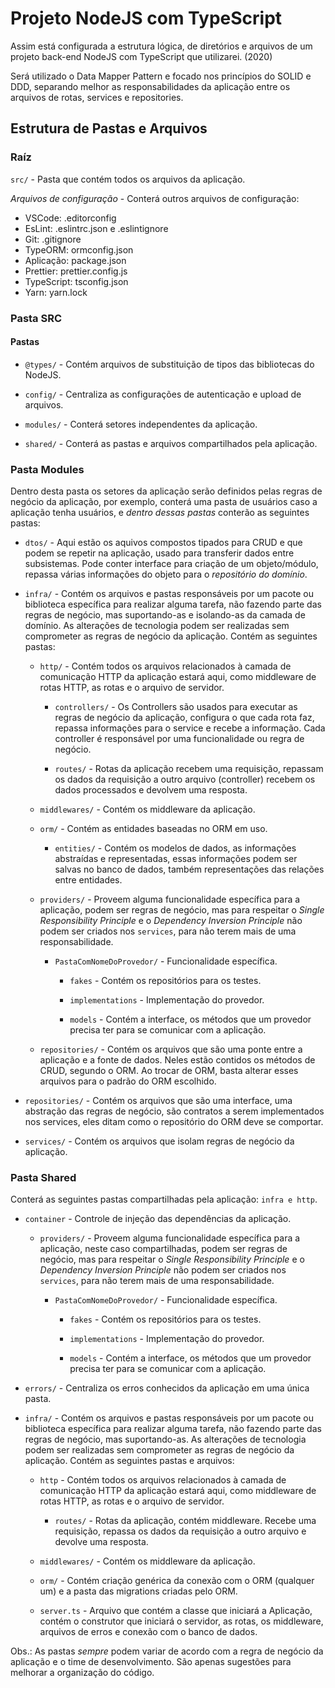 # Projeto NodeJS com TypeScript

Assim está configurada a estrutura lógica, de diretórios e arquivos de um projeto back-end NodeJS com TypeScript que utilizarei. (2020)

Será utilizado o Data Mapper Pattern e focado nos princípios do SOLID e DDD, separando melhor as responsabilidades da aplicação entre os arquivos de rotas, services e repositories.

## Estrutura de Pastas e Arquivos

### Raíz

`src/` - Pasta que contém todos os arquivos da aplicação.

_Arquivos de configuração_ - Conterá outros arquivos de configuração:

* VSCode: .editorconfig
* EsLint: .eslintrc.json e .eslintignore
* Git: .gitignore
* TypeORM: ormconfig.json
* Aplicação: package.json
* Prettier: prettier.config.js
* TypeScript: tsconfig.json
* Yarn: yarn.lock

### Pasta SRC

#### Pastas

* `@types/` - Contém arquivos de substituição de tipos das bibliotecas do NodeJS.

* `config/` - Centraliza as configurações de autenticação e upload de arquivos.

* `modules/` - Conterá setores independentes da aplicação.

* `shared/` - Conterá as pastas e arquivos compartilhados pela aplicação.

### Pasta Modules

Dentro desta pasta os setores da aplicação serão definidos pelas regras de negócio da aplicação, por exemplo, conterá uma pasta de usuários caso a aplicação tenha usuários, e *dentro dessas pastas* conterão as seguintes pastas:

* `dtos/` - Aqui estão os aquivos compostos tipados para CRUD e que podem se repetir na aplicação, usado para transferir dados entre subsistemas. Pode conter interface para criação de um objeto/módulo, repassa várias informações do objeto para o *repositório do domínio*.

* `infra/` - Contém os arquivos e pastas responsáveis por um pacote ou biblioteca específica para realizar alguma tarefa, não fazendo parte das regras de negócio, mas suportando-as e isolando-as da camada de domínio. As alterações de tecnologia podem ser realizadas sem comprometer as regras de negócio da aplicação. Contém as seguintes pastas:

  * `http/` - Contém todos os arquivos relacionados à camada de comunicação HTTP da aplicação estará aqui, como middleware de rotas HTTP, as rotas e o arquivo de servidor.

    * `controllers/` - Os Controllers são usados para executar as regras de negócio da aplicação, configura o que cada rota faz, repassa informações para o service e recebe a informação. Cada controller é responsável por uma funcionalidade ou regra de negócio.

    * `routes/` - Rotas da aplicação recebem uma requisição, repassam os dados da requisição a outro arquivo (controller) recebem os dados processados e devolvem uma resposta.
  
  * `middlewares/` - Contém os middleware da aplicação.

  * `orm/` - Contém as entidades baseadas no ORM em uso.

    * `entities/` - Contém os modelos de dados, as informações abstraídas e representadas, essas informações podem ser salvas no banco de dados, também representações das relações entre entidades.

  * `providers/` - Proveem alguma funcionalidade específica para a aplicação, podem ser regras de negócio, mas para respeitar o _Single Responsibility Principle_ e o _Dependency Inversion Principle_ não podem ser criados nos `services`, para não terem mais de uma responsabilidade.

    * `PastaComNomeDoProvedor/` - Funcionalidade específica.

      * `fakes` - Contém os repositórios para os testes.

      * `implementations` - Implementação do provedor.

      * `models` - Contém a interface, os métodos que um provedor precisa ter para se comunicar com a aplicação.

  * `repositories/` - Contém os arquivos que são uma ponte entre a aplicação e a fonte de dados. Neles estão contidos os métodos de CRUD, segundo o ORM. Ao trocar de ORM, basta alterar esses arquivos para o padrão do ORM escolhido.

* `repositories/` - Contém os arquivos que são uma interface, uma abstração das regras de negócio, são contratos a serem implementados nos services, eles ditam como o repositório do ORM deve se comportar.

* `services/` - Contém os arquivos que isolam regras de negócio da aplicação.

### Pasta Shared

Conterá as seguintes pastas compartilhadas pela aplicação: `infra e http`.

* `container` - Controle de injeção das dependências da aplicação.
  
  * `providers/` - Proveem alguma funcionalidade específica para a aplicação, neste caso compartilhadas, podem ser regras de negócio, mas para respeitar o _Single Responsibility Principle_ e o _Dependency Inversion Principle_ não podem ser criados nos `services`, para não terem mais de uma responsabilidade.

    * `PastaComNomeDoProvedor/` - Funcionalidade específica.

      * `fakes` - Contém os repositórios para os testes.

      * `implementations` - Implementação do provedor.

      * `models` - Contém a interface, os métodos que um provedor precisa ter para se comunicar com a aplicação.

* `errors/` - Centraliza os erros conhecidos da aplicação em uma única pasta.

* `infra/` - Contém os arquivos e pastas responsáveis por um pacote ou biblioteca específica para realizar alguma tarefa, não fazendo parte das regras de negócio, mas suportando-as. As alterações de tecnologia podem ser realizadas sem comprometer as regras de negócio da aplicação. Contém as seguintes pastas e arquivos:

  * `http` - Contém todos os arquivos relacionados à camada de comunicação HTTP da aplicação estará aqui, como middleware de rotas HTTP, as rotas e o arquivo de servidor.

    * `routes/` - Rotas da aplicação, contém middleware. Recebe uma requisição, repassa os dados da requisição a outro arquivo e devolve uma resposta.
  
  * `middlewares/` - Contém os middleware da aplicação.
  
  * `orm/` - Contém criação genérica da conexão com o ORM (qualquer um) e a pasta das migrations criadas pelo ORM.

  * `server.ts` - Arquivo que contém a classe que iniciará a Aplicação, contém o construtor que iniciará o servidor, as rotas, os middleware, arquivos de erros e conexão com o banco de dados.

Obs.: As pastas *sempre* podem variar de acordo com a regra de negócio da aplicação e o time de desenvolvimento. São apenas sugestões para melhorar a organização do código.
